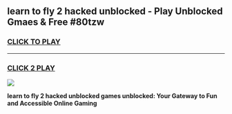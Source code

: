 
## learn to fly 2 hacked unblocked - Play Unblocked Gmaes & Free #80tzw
<h3>
<a href="https://news.freeplayer.one?title=learn_to_fly_2_hacked_unblocked&ref=24F">CLICK TO PLAY</a></h3>
<hr>

<h3>
<a href="https://news.freeplayer.one?title=learn_to_fly_2_hacked_unblocked&ref=24F">CLICK 2 PLAY</a>
  
</h3>

<a href="https://news.freeplayer.one?title=learn_to_fly_2_hacked_unblocked&ref=24F/"><img src="https://clearcache.store/games.png"></a>


**learn to fly 2 hacked unblocked games unblocked: Your Gateway to Fun and Accessible Online Gaming**
